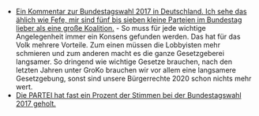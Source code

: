 * [Ein Kommentar zur Bundestagswahl 2017 in Deutschland. Ich sehe das ählich wie Fefe, mir sind fünf bis sieben kleine Parteien im Bundestag lieber als eine große Koalition.](https://blog.fefe.de/?ts=a736cd11) - So muss für jede wichtige Angelegenheit immer ein Konsens gefunden werden. Das hat für das Volk mehrere Vorteile. Zum einen müssen die Lobbyisten mehr schmieren und zum anderen macht es die ganze Gesetzgeberei langsamer. So dringend wie wichtige Gesetze brauchen, nach den letzten Jahren unter GroKo brauchen wir vor allem eine langsamere Gesetzgebung, sonst sind unsere Bürgerrechte 2020 schon nichts mehr wert.
* [Die PARTEI hat fast ein Prozent der Stimmen bei der Bundestagswahl 2017 geholt.](https://www.heise.de/tp/news/Die-PARTEI-verfehlt-nur-knapp-die-1-Marke-3839792.html)
